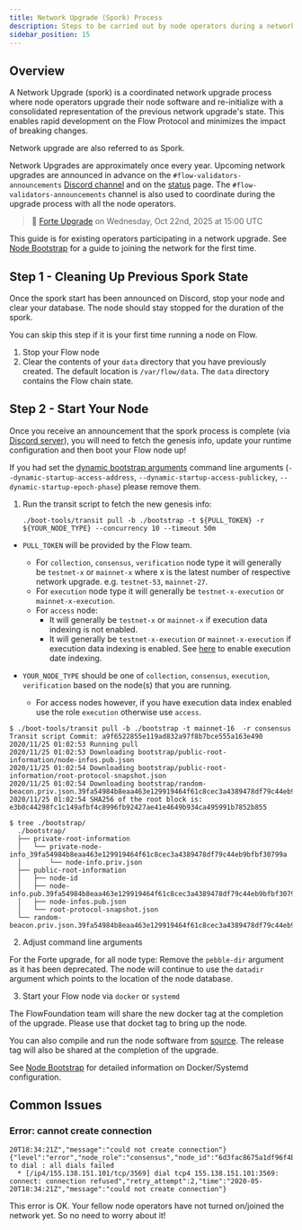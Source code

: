 ```yaml
---
title: Network Upgrade (Spork) Process
description: Steps to be carried out by node operators during a network upgrade.
sidebar_position: 15
---
```


## Overview

A Network Upgrade (spork) is a coordinated network upgrade process where node operators upgrade their node software and
re-initialize with a consolidated representation of the previous network upgrade's state. This enables rapid development
on the Flow Protocol and minimizes the impact of breaking changes.

Network upgrade are also referred to as Spork.

Network Upgrades are approximately once every year.
Upcoming network upgrades are announced in advance on the `#flow-validators-announcements` [Discord channel](https://discord.gg/flow) and on the [status](https://status.flow.com/) page.
The `#flow-validators-announcements` channel is also used to coordinate during the upgrade process with all the node operators.

> 📢 [Forte Upgrade](https://status.flow.com/incidents/x91d6t1x1qh4) on Wednesday, Oct 22nd, 2025 at 15:00 UTC

This guide is for existing operators participating in a network upgrade. See [Node Bootstrap](./node-bootstrap.md)
for a guide to joining the network for the first time.

## Step 1 - Cleaning Up Previous Spork State

Once the spork start has been announced on Discord, stop your node and clear your database. The node should stay stopped for the duration of the spork.

<Callout type="warning">
  You can skip this step if it is your first time running a node on Flow.
</Callout>

1. Stop your Flow node
2. Clear the contents of your `data` directory that you have previously created. The default location is `/var/flow/data`. The `data` directory contains the Flow chain state.

## Step 2 - Start Your Node

Once you receive an announcement that the spork process is complete (via [Discord server](https://discord.gg/flow)), you will need to fetch the genesis info, update your runtime configuration and then boot your Flow node up!

<Callout type="warning">

If you had set the [dynamic bootstrap arguments](https://developers.flow.com/protocol/node-ops/node-operation/protocol-state-bootstrap) command line arguments (`--dynamic-startup-access-address`, `--dynamic-startup-access-publickey`, `--dynamic-startup-epoch-phase`) please remove them.

</Callout>

1. Run the transit script to fetch the new genesis info:

   ```
   ./boot-tools/transit pull -b ./bootstrap -t ${PULL_TOKEN} -r ${YOUR_NODE_TYPE} --concurrency 10 --timeout 50m
   ```

- `PULL_TOKEN` will be provided by the Flow team.

  - For `collection`, `consensus`, `verification` node type it will generally be `testnet-x` or `mainnet-x` where x is the latest number of respective network upgrade. e.g. `testnet-53`, `mainnet-27`.
  - For `execution` node type it will generally be `testnet-x-execution` or `mainnet-x-execution`.
  - For `access` node:
    - It will generally be `testnet-x` or `mainnet-x` if execution data indexing is not enabled.
    - It will generally be `testnet-x-execution` or `mainnet-x-execution` if execution data indexing is enabled. See [here](../access-nodes/access-node-configuration-options.md) to enable execution date indexing.

- `YOUR_NODE_TYPE` should be one of `collection`, `consensus`, `execution`, `verification` based on the node(s) that you are running.
  - For access nodes however, if you have execution data index enabled use the role `execution` otherwise use `access`.

```shell Example
$ ./boot-tools/transit pull -b ./bootstrap -t mainnet-16  -r consensus
Transit script Commit: a9f6522855e119ad832a97f8b7bce555a163e490
2020/11/25 01:02:53 Running pull
2020/11/25 01:02:53 Downloading bootstrap/public-root-information/node-infos.pub.json
2020/11/25 01:02:54 Downloading bootstrap/public-root-information/root-protocol-snapshot.json
2020/11/25 01:02:54 Downloading bootstrap/random-beacon.priv.json.39fa54984b8eaa463e129919464f61c8cec3a4389478df79c44eb9bfbf30799a.enc
2020/11/25 01:02:54 SHA256 of the root block is: e3b0c44298fc1c149afbf4c8996fb92427ae41e4649b934ca495991b7852b855

$ tree ./bootstrap/
  ./bootstrap/
  ├── private-root-information
  │   └── private-node-info_39fa54984b8eaa463e129919464f61c8cec3a4389478df79c44eb9bfbf30799a
  │       └── node-info.priv.json
  ├── public-root-information
  │   ├── node-id
  │   ├── node-info.pub.39fa54984b8eaa463e129919464f61c8cec3a4389478df79c44eb9bfbf30799a.json
  │   ├── node-infos.pub.json
  │   └── root-protocol-snapshot.json
  └── random-beacon.priv.json.39fa54984b8eaa463e129919464f61c8cec3a4389478df79c44eb9bfbf30799a
```

2. Adjust command line arguments

For the Forte upgrade, for all node type: Remove the `pebble-dir` argument as it has been deprecated.
The node will continue to use the `datadir` argument which points to the location of the node database.


3. Start your Flow node via `docker` or `systemd`

The FlowFoundation team will share the new docker tag at the completion of the upgrade. Please use that docket tag to bring up the node.

You can also compile and run the node software from [source](https://github.com/onflow/flow-go). The release tag will also be shared at the completion of the upgrade.

See [Node Bootstrap](./node-bootstrap.md) for detailed information on Docker/Systemd configuration.

## Common Issues

### Error: cannot create connection

```shell
20T18:34:21Z","message":"could not create connection"}
{"level":"error","node_role":"consensus","node_id":"6d3fac8675a1df96f4bb7a27305ae531b6f4d0d2bc13a233e37bb07ab6b852dc","target":"QmVcSQaCdhmk1CMeMN7HTgGiUY1i2KqgVE2vvEmQXK4gAA","error":"failed to dial : all dials failed
  * [/ip4/155.138.151.101/tcp/3569] dial tcp4 155.138.151.101:3569: connect: connection refused","retry_attempt":2,"time":"2020-05-20T18:34:21Z","message":"could not create connection"}
```

This error is OK. Your fellow node operators have not turned on/joined the network yet. So no need to worry about it!
